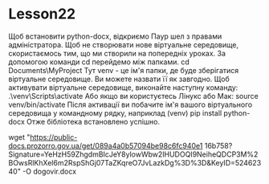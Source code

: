 # Lesson22
Щоб встановити python-docx, відкриємо Паур шел з правами адміністратора. Щоб не створювати нове віртуальне середовище, скористаємось тим, що ми створили на попередніх уроках.
За допомогою команди  cd перейдемо між папками. 
cd Documents\MyProject
Тут venv - це ім'я папки, де буде зберігатися віртуальне середовище. Ви можете назвати її як завгодно. Щоб активувати віртуальне середовище, виконайте наступну команду:
.\venv\Scripts\activate
Або якщо ви користуєтесь Лінукс або Мак:
source venv/bin/activate
  Після активації ви побачите ім'я вашого віртуального середовища у командному рядку, наприклад (venv)
pip install python-docx
Отже бібліотека встановлено успішно.

 wget "https://public-docs.prozorro.gov.ua/get/089a4a0b57094be98c6fc940e1
16b758?Signature=YeHzH59ZhgdmBIcJeY8ylowWbw2IHUDOQI9NeiheQDCP3M%2BOwsRlKhXel6m2RspShGj07TaZKqreO7JvLazkDg%3D%3D&KeyID=52462340" -O dogovir.docx


